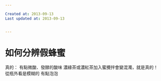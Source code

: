 ```yaml
---

Created at: 2013-09-13
Last updated at: 2013-09-13


---
```


# 如何分辨假蜂蜜


真的：
有點微酸、發酵的酸味
濃綠茶或濃紅茶加入蜜攪拌會變混濁，就是真的！
從瓶外看是模糊的
有點泡泡


